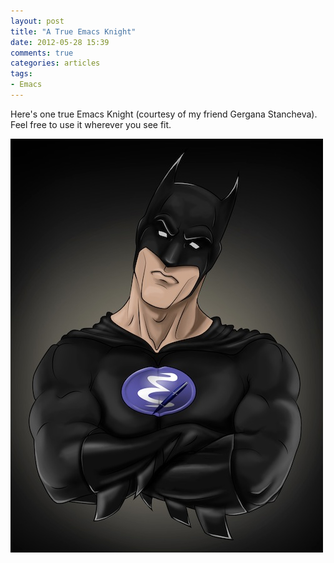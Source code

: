 ```yaml
---
layout: post
title: "A True Emacs Knight"
date: 2012-05-28 15:39
comments: true
categories: articles
tags:
- Emacs
---
```


Here's one true Emacs Knight (courtesy of my friend Gergana
Stancheva). Feel free to use it wherever you see fit.

![Emacs Knight](/assets/images/emacs_knight.jpg)
